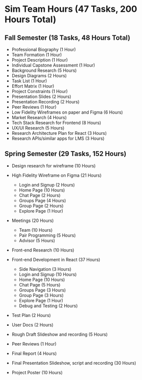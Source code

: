 # Sim Team Hours (47 Tasks, 200 Hours Total)

## Fall Semester (18 Tasks, 48 Hours Total)
* Professional Biography (1 Hour)
* Team Formation (1 Hour)
* Project Description (1 Hour)
* Individual Capstone Assessment (1 Hour)
* Background Research (5 Hours)
* Design Diagrams (2 Hours)
* Task List (1 Hour)
* Effort Matrix (1 Hour)
* Project Constraints (1 Hour)
* Presentation Slides (2 Hours)
* Presentation Recording (2 Hours)
* Peer Reviews (1 Hour)
* Low Fidelity Wireframes on paper and Figma (6 Hours)
* Market Research (4 Hours)
* Tech Stack Research for Frontend (8 Hours)
* UX/UI Research (5 Hours)
* Research Architecture Plan for React (3 Hours)
* Research APIs/similar apps for LMS (3 Hours)

## Spring Semester (29 Tasks, 152 Hours)

* Design research for wireframe (10 Hours)
* High Fidelity Wireframe on Figma (21 Hours)
    * Login and Signup (2 Hours)
    * Home Page (10 Hours)
    * Chat Page (2 Hours)
    * Groups Page (4 Hours)
    * Group Page (2 Hours)
    * Explore Page (1 Hour)
    
* Meetings (20 Hours)
    * Team (10 Hours)
    * Pair Programming (5 Hours)
    * Advisor (5 Hours)

* Front-end Research (10 Hours)
* Front-end Development in React (37 Hours)
    * Side Navigation (3 Hours)
    * Login and Signup (10 Hours)
    * Home Page (10 Hours)
    * Chat Page (5 Hours)
    * Groups Page (3 Hours)
    * Group Page (3 Hours)
    * Explore Page (1 Hour)
    * Debug and Testing (2 Hours)
    
* Test Plan (2 Hours)
* User Docs (2 Hours)
* Rough Draft Slideshow and recording (5 Hours)
* Peer Reviews (1 Hour)
* Final Report (4 Hours)
* Final Presentation Slideshow, script and recording (30 Hours)
* Project Poster (10 Hours)
